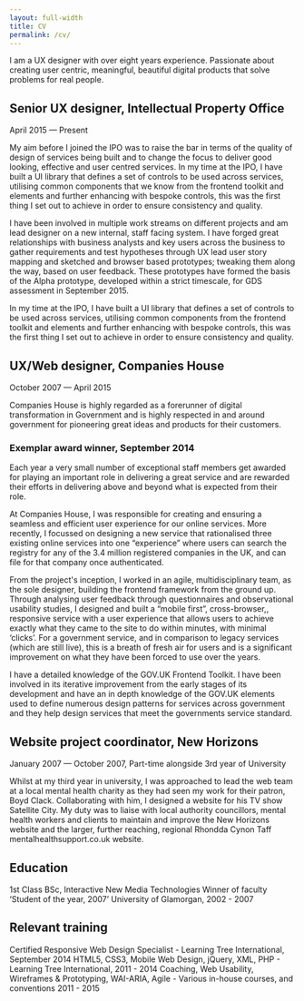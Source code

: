 ```yaml
---
layout: full-width
title: CV
permalink: /cv/
---
```


<p class="leading-text">I am a UX designer with over eight years experience. Passionate about creating user centric, meaningful, beautiful digital products that solve problems for real people.</p>

  <h2 class="secondary-heading">Senior UX designer, Intellectual Property Office</h2>
  <p class="sub-secondary-heading">April 2015 &mdash; Present</p>

  My aim before I joined the IPO was to raise the bar in terms of the quality of design of services being built and to change the focus to deliver good looking, effective and user centred services. In my time at the IPO, I have built a UI library that defines a set of controls to be used across services, utilising common components that we know from the frontend toolkit and elements and further enhancing with bespoke controls, this was the first thing I set out to achieve in order to ensure consistency and quality.

  I have been involved in multiple work streams on different projects and am lead designer on a new internal, staff facing system. I have forged great relationships with business analysts and key users across the business to gather requirements and test hypotheses through UX lead user story mapping and sketched and browser based prototypes; tweaking them along the way, based on user feedback. These prototypes have formed the basis of the Alpha prototype, developed within a strict timescale, for GDS assessment in September 2015.

  In my time at the IPO, I have built a UI library that defines a set of controls to be used across services, utilising common components from the frontend toolkit and elements and further enhancing with bespoke controls, this was the first thing I set out to achieve in order to ensure consistency and quality.

  <h2 class="secondary-heading">UX/Web designer, Companies House</h2>
  <p class="sub-secondary-heading">October 2007 &mdash; April 2015</p>

  Companies House is highly regarded as a forerunner of digital transformation in Government and is highly respected in and around government for pioneering great ideas and products for their customers.

  <aside class="right">
    <h3>Exemplar award winner, September 2014</h3>
    Each year a very small number of exceptional staff members get awarded for playing an important role in delivering a great service and are rewarded their efforts in delivering above and beyond what is expected from their role.
  </aside>

  At Companies House, I was responsible for creating and ensuring a seamless and efficient user experience for our online services. More recently, I focussed on designing a new service that rationalised three existing online services into one “experience” where users can search the registry for any of the 3.4 million registered companies in the UK, and can file for that company once authenticated.

  From the project's inception, I worked in an agile, multidisciplinary team, as the sole designer, building the frontend framework from the ground up. Through analysing user feedback through questionnaires and observational usability studies, I designed and built a “mobile first”, cross-browser,, responsive service with a user experience that allows users to achieve exactly what they came to the site to do within minutes, with minimal ‘clicks’. For a government service, and in comparison to legacy services (which are still live), this is a breath of fresh air for users and is a significant improvement on what they have been forced to use over the years.

  I have a detailed knowledge of the GOV.UK Frontend Toolkit. I have been involved in its iterative improvement from the early stages of its development and have an in depth knowledge of the GOV.UK elements used to define numerous design patterns for services across government and they help design services that meet the governments service standard.


  <h2 class="secondary-heading">Website project coordinator, New Horizons</h2>
  <p class="sub-secondary-heading">January 2007 &mdash; October 2007, Part-time alongside 3rd year of University</p>

  Whilst at my third year in university, I was approached to lead the web team at a local mental health charity as they had seen my work for their patron, Boyd Clack. Collaborating with him, I designed a website for his TV show Satellite City. My duty was to liaise with local authority councillors, mental health workers and clients to maintain and improve the New Horizons website and the larger, further reaching, regional Rhondda Cynon Taff mentalhealthsupport.co.uk website.

  <h2 class="heading-medium">Education</h2>
  1st Class BSc, Interactive New Media Technologies
  Winner of faculty ‘Student of the year, 2007’
  University of Glamorgan, 2002 - 2007

  <h2 class="heading-medium">Relevant training</h2>
  Certified Responsive Web Design Specialist - Learning Tree International, September 2014
  HTML5, CSS3, Mobile Web Design, jQuery, XML, PHP - Learning Tree International, 2011 - 2014
  Coaching, Web Usability, Wireframes & Prototyping, WAI-ARIA, Agile - Various in-house courses, and conventions  2011 - 2015
